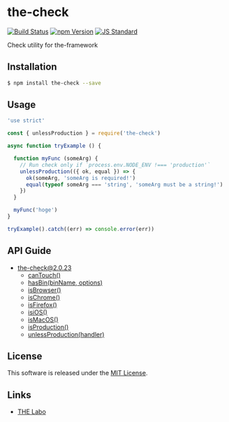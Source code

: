 the-check
==========

<!---
This file is generated by the-tmpl. Do not update manually.
--->

<!-- Badge Start -->
<a name="badges"></a>

[![Build Status][bd_travis_shield_url]][bd_travis_url]
[![npm Version][bd_npm_shield_url]][bd_npm_url]
[![JS Standard][bd_standard_shield_url]][bd_standard_url]

[bd_repo_url]: https://github.com/the-labo/the-check
[bd_travis_url]: http://travis-ci.org/the-labo/the-check
[bd_travis_shield_url]: http://img.shields.io/travis/the-labo/the-check.svg?style=flat
[bd_travis_com_url]: http://travis-ci.com/the-labo/the-check
[bd_travis_com_shield_url]: https://api.travis-ci.com/the-labo/the-check.svg?token=
[bd_license_url]: https://github.com/the-labo/the-check/blob/master/LICENSE
[bd_npm_url]: http://www.npmjs.org/package/the-check
[bd_npm_shield_url]: http://img.shields.io/npm/v/the-check.svg?style=flat
[bd_standard_url]: http://standardjs.com/
[bd_standard_shield_url]: https://img.shields.io/badge/code%20style-standard-brightgreen.svg

<!-- Badge End -->


<!-- Description Start -->
<a name="description"></a>

Check utility for the-framework

<!-- Description End -->


<!-- Overview Start -->
<a name="overview"></a>



<!-- Overview End -->


<!-- Sections Start -->
<a name="sections"></a>

<!-- Section from "doc/guides/01.Installation.md.hbs" Start -->

<a name="section-doc-guides-01-installation-md"></a>

Installation
-----

```bash
$ npm install the-check --save
```


<!-- Section from "doc/guides/01.Installation.md.hbs" End -->

<!-- Section from "doc/guides/02.Usage.md.hbs" Start -->

<a name="section-doc-guides-02-usage-md"></a>

Usage
---------

```javascript
'use strict'

const { unlessProduction } = require('the-check')

async function tryExample () {

  function myFunc (someArg) {
    // Run check only if `process.env.NODE_ENV !=== 'production'`
    unlessProduction(({ ok, equal }) => {
      ok(someArg, 'someArg is required!')
      equal(typeof someArg === 'string', 'someArg must be a string!')
    })
  }

  myFunc('hoge')
}

tryExample().catch((err) => console.error(err))

```


<!-- Section from "doc/guides/02.Usage.md.hbs" End -->

<!-- Section from "doc/guides/10.API Guide.md.hbs" Start -->

<a name="section-doc-guides-10-a-p-i-guide-md"></a>

API Guide
-----

+ [the-check@2.0.23](./doc/api/api.md)
  + [canTouch()](./doc/api/api.md#the-check-function-can-touch)
  + [hasBin(binName, options)](./doc/api/api.md#the-check-function-has-bin)
  + [isBrowser()](./doc/api/api.md#the-check-function-is-browser)
  + [isChrome()](./doc/api/api.md#the-check-function-is-chrome)
  + [isFirefox()](./doc/api/api.md#the-check-function-is-firefox)
  + [isiOS()](./doc/api/api.md#the-check-function-isi-o-s)
  + [isMacOS()](./doc/api/api.md#the-check-function-is-mac-o-s)
  + [isProduction()](./doc/api/api.md#the-check-function-is-production)
  + [unlessProduction(handler)](./doc/api/api.md#the-check-function-unless-production)


<!-- Section from "doc/guides/10.API Guide.md.hbs" End -->


<!-- Sections Start -->


<!-- LICENSE Start -->
<a name="license"></a>

License
-------
This software is released under the [MIT License](https://github.com/the-labo/the-check/blob/master/LICENSE).

<!-- LICENSE End -->


<!-- Links Start -->
<a name="links"></a>

Links
------

+ [THE Labo][t_h_e_labo_url]

[t_h_e_labo_url]: https://github.com/the-labo

<!-- Links End -->
